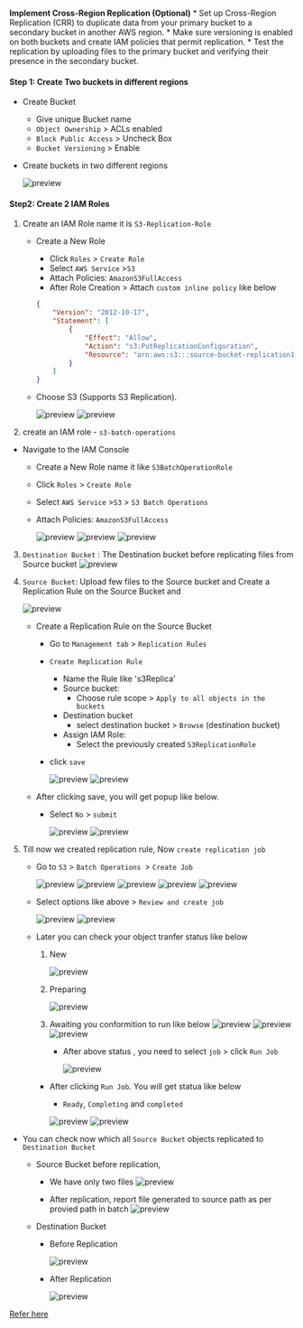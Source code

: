 **Implement Cross-Region Replication (Optional)**
    * Set up Cross-Region Replication (CRR) to duplicate data from your primary bucket to a secondary bucket in another AWS region.
    * Make sure versioning is enabled on both buckets and create IAM policies that permit replication.
    * Test the replication by uploading files to the primary bucket and verifying their presence in the secondary bucket.

#### Step 1: Create Two buckets in different regions

* Create Bucket

    * Give unique Bucket name    
    * `Object Ownership` > ACLs enabled
    * `Block Public Access` > Uncheck Box
    * `Bucket Versioning` > Enable

* Create buckets in two different regions

   ![preview](replica/aws1.png)

#### Step2: Create 2 IAM Roles

1) Create an IAM Role name it is `S3-Replication-Role`

    * Create a New Role
        * Click `Roles` > `Create Role`
        * Select `AWS Service` >`S3`
        * Attach Policies: `AmazonS3FullAccess`
        * After Role Creation > Attach `custom inline policy` like below
        ```json
        {
            "Version": "2012-10-17",
            "Statement": [
                {
                    "Effect": "Allow",
                    "Action": "s3:PutReplicationConfiguration",
                    "Resource": "arn:aws:s3:::source-bucket-replication1"
                }
            ]
        }
        ```
    * Choose S3 (Supports S3 Replication).

        ![preview](replica/aws3.png)
        ![preview](replica/aws2.png)

2) create an IAM role - `s3-batch-operations`

* Navigate to the IAM Console

    * Create a New Role name it like `S3BatchOperationRole`
    * Click `Roles` > `Create Role`
    * Select `AWS Service` >`S3` > `S3 Batch Operations`
    * Attach Policies: `AmazonS3FullAccess`

        ![preview](replica/aws4.png)
        ![preview](replica/aws6.png)
        ![preview](replica/aws5.png)

3) `Destination Bucket` : The Destination bucket before replicating files
from Source bucket
        ![preview](replica/aws8.png)
        
        
4) `Source Bucket`: Upload few files to the Source bucket and Create a Replication Rule on the Source Bucket
and 
    
    ![preview](replica/aws7.png)

    * Create a Replication Rule on the Source Bucket

        * Go to `Management tab` > `Replication Rules`
        * `Create Replication Rule`
            * Name the Rule like 's3Replica'
            * Source bucket:
                * Choose rule scope >  `Apply to all objects in the buckets`
            * Destination bucket
                * select destination bucket > `Browse` (destination bucket)
            * Assign IAM Role:
                * Select the previously created `S3ReplicationRole`

        * click `save`

            ![preview](replica/aws9.png) 
            ![preview](replica/aws10.png)
    
    * After clicking save, you will get popup like below. 
        * Select `No` > `submit`

            ![preview](replica/aws11.png)
            ![preview](replica/aws12.png)

5) Till now we created replication rule, Now `create replication job`

    * Go to `S3` > `Batch Operations `> `Create Job`
    
        ![preview](replica/aws13.png)
        ![preview](replica/aws14.png)
        ![preview](replica/aws15.png)
        ![preview](replica/aws16.png)
        ![preview](replica/aws17.png)

    * Select options like above > `Review and create job`

        ![preview](replica/aws18.png)
        ![preview](replica/aws19.png)

    * Later you can check your object tranfer status like below 
        1) New

            ![preview](replica/aws20.png)
        2) Preparing
            
            ![preview](replica/aws21.png)

        3) Awaiting you conformition to run like below
            ![preview](replica/aws22.png)
            ![preview](replica/aws23.png)
            ![preview](replica/aws24.png)
            
            * After above status , you need to select `job` > click `Run Job` 

                ![preview](replica/aws29.png)
            
        * After clicking `Run Job`. You will get statua like below

            * `Ready`, `Completing` and `completed`

            ![preview](replica/aws25.png)
            ![preview](replica/aws26.png)

* You can check now which all `Source Bucket` objects replicated to `Destination Bucket `
    * Source Bucket before replication, 
        * We have only two files
        ![preview](replica/aws7.png)

        * After replication, report file generated to source path as per provied path in batch 
        ![preview](replica/aws28.png)

    * Destination Bucket 

        * Before Replication

            ![preview](replica/aws8.png)

        * After Replication

            ![preview](replica/aws27.png)
    

[Refer here](https://gargeebhatnagar.medium.com/cross-region-bucket-replication-of-existing-data-using-amazon-s3-batch-operation-996f6bfce90a)







    


